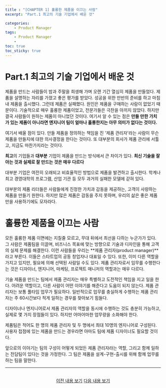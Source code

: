 ```yaml
---
title : "[CHAPTER 1] 훌륭한 제품을 이끄는 사람"
excerpt: "Part.1 최고의 기술 기업에서 배운 것"

categories:
    - Product Manager
tags:
    - Product Manager
    - 
toc: true
toc_sticky: true
---
```


# Part.1 최고의 기술 기업에서 배운 것

제품을 만드는 사람들이 밤과 주말을 희생해 가며 오랜 기간 열심히 제품을 만들었다. 제품을 설명하는 자리를 가졌고 좋은 평가를 받았다. 성공을 위한 만반의 준비를 하고 마침내 제품을 출시했다. 그런데 제품은 실패했다. 원인은 제품을 구매하는 사람이 없었기 때문이다. 기술적으로 매우 훌륭한 제품이었고, 전문가들은 극찬을 아끼지 않았다. 하지만 결국 사람들이 원하는 제품이 아니었던 것이다. 여기서 알 수 있는 점은 **만들 만한 가치가 있는 제품이 아니라면 엔지니어 팀이 얼마나 훌륭한지는 아무 의미가 없다는 것이다.**

여기서 배울 점이 있다. 만들 제품을 정의하는 책임을 진 '제품 관리자'라는 사람이 무슨 제품을 만들지에 대한 의사결정을 한다는 것이다. 또 대부분의 회사가 제품 관리에 서툴고, 지금도 마찬가지라는 것이다.

**최고**의 기업들과 **대부분** 기업이 제품을 만드는 방식에서 큰 차이가 있다. **최신 기술을 잘 아는 것과 실제로 잘 만드는 것은 매우 다르다**

대부분 기업은 여전히 오래되고 비효율적인 방법으로 제품을 발견하고 출시한다. 학계나 최고 경영대학의 프로그램, 산업 기관 등 모두 과거의 실패한 모델에 갇혀 있다.

대부분의 제품 리더들은 사람들에게 진정한 가치과 감동을 제공하는, 고객이 사랑하는 제품을 만들기 원한다. 하지만 많은 제품은 감동을 주지 못하며, 우리의 삶은 좋은 제품만을 사용하기에도 모자라다.

# 훌륭한 제품을 이끄는 사람

모든 훌륭한 제품 이면에는 지칠줄 모르고, 무대 뒤에서 최선을 다하는 누군가가 있다. 그 사람은 제품팀을 이끌며, 비즈니스 목표에 맞는 방향으로 기술과 디자인을 통해 고객의 실제 문제를 해결한다. 이런 사람들을 우리는 **제품 관리자(product manager)**라고 부른다. 이들은 스타트업의 공동 창업자나 대표일 수 있다. 또한, 이미 다른 역할을 가지고 있지만, 필요에 의해 선택된 사람일 수도 있다. 제품 관리자로서 임무를 수행한다는 것은 디자이너, 엔지니어, 마케팅, 프로젝트 매니저의 역할과는 매우 다르다.

기술 제품을 만드는 팀에서 제품 관리자는 매우 특별하고 도전적인 책임을 지고 일을 한다. 어려운 역할이고, 다른 사람이 어떤 이야기를 해준다고 도움이 되지 않는다. 제품 관리자는 보통 풀타임 업무가 필요하다. 일반적으로 업무를 충실하게 수행하는 제품 관리자는 주 60시간보다 적게 일하는 경우를 찾아보기 힘들다.

디자이너나 엔지니어로서 제품 관리자의 역할을 동시에 수행하는 것도 충분히 가능하고, 실제로 몇 가지 장점들이 있다. 하지만 어마어마한 업무량을 소화해야 한다.

제품팀은 적어도 한 명의 제품 관리자 및 두 명에서 최대 10명의 엔지니어로 구성된다. 사용자 접점에 있는 제품을 만드는 경우라면 아마도 팀에 제품 디자이너도 필요할 것이다. 

앞으로의 이야기는 팀의 구성이 어떻게 되었든 제품 관리자라는 역할, 그리고 함께 일하는 전담팀이 있다는 것을 가정한다. 그 팀은 제품을 설계-구현-출시를 위해 함께 업무를 하는 팀을 말한다.

---

<br/>
<center>
<a href="https://sanghyuk.dev/ProductManager/1/" class="btn btn--info">이전 내용 보기</a>
<a href="https://sanghyuk.dev/ProductManager/3/" class="btn btn--info">다음 내용 보기</a>
</center>